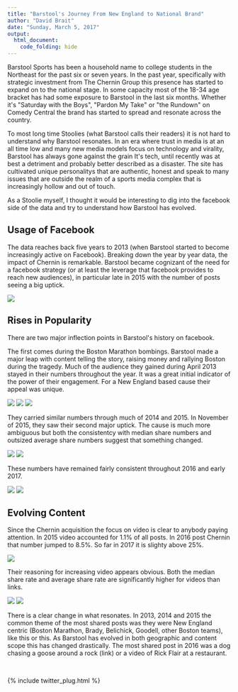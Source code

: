 ```yaml
---
title: "Barstool's Journey From New England to National Brand"
author: "David Brait"
date: "Sunday, March 5, 2017"
output: 
  html_document:
    code_folding: hide
---
```


Barstool Sports has been a household name to college students in the Northeast for the past six or seven years.  In the past year, specifically with strategic investment from The Chernin Group this presence has started to expand on to the national stage.  In some capacity most of the 18-34 age bracket has had some exposure to Barstool in the last six months.  Whether it's "Saturday with the Boys", "Pardon My Take" or "the Rundown" on Comedy Central the brand has started to spread and resonate across the country.

To most long time Stoolies (what Barstool calls their readers) it is not hard to understand why Barstool resonates.  In an era where trust in media is at an all time low and many new media models focus on technology and virality, Barstool has always gone against the grain  It's tech, until recently was at best a detriment and probably better described as a disaster.  The site has cultivated unique personalitys that are authentic, honest and speak to many issues that are outside the realm of a sports media complex that is increasingly hollow and out of touch.

As a Stoolie myself, I thought it would be interesting to dig into the facebook side of the data and try to understand how Barstool has evolved.

## Usage of Facebook

The data reaches back five years to 2013 (when Barstool started to become increasingly active on Facebook).  Breaking down the year by year data, the impact of Chernin is remarkable.  Barstool became cognizant of the need for a facebook strategy (or at least the leverage that facebook provides to reach new audiences), in particular late in 2015 with the number of posts seeing a big uptick.

<img src="img/num_posts_year.png">


## Rises in Popularity

There are two major inflection points in Barstool's history on facebook.

The first comes during the Boston Marathon bombings.  Barstool made a major leap with content telling the story, raising money and rallying Boston during the tragedy.  Much of the audience they gained during April 2013 stayed in their numbers throughout the year.  It was a great initial indicator of the power of their engagement.  For a New England based cause their appeal was unique.

<img src ="img/avg_shares_2013.png">
<img src="img/avg_shares_2013.png">
<img src="img/med_shares_2013.png">

They carried similar numbers through much of 2014 and 2015.  In November of 2015, they saw their second major uptick.  The cause is much more ambiguous but both the consistentcy with median share numbers and outsized average share numbers suggest that something changed.

<img src="img/med_shares_2015.png">
<img src="img/avg_shares_2015.png">

These numbers have remained fairly consistent throughout 2016 and early 2017.

<img src="img/avg_shares_2016.png">
<img src="img/med_shares_2016.png">


## Evolving Content

Since the Chernin acquisition the focus on video is clear to anybody paying attention.  In 2015 video accounted for 1.1% of all posts.  In 2016 post Chernin that number jumped to 8.5%.  So far in 2017 it is slighty above 25%.

<img src="img/media_types.png">

Their reasoning for increasing video appears obvious.  Both the median share rate and average share rate are significantly higher for videos than links.  

<img src="img/med_shares_media_since_2015.png">
<img src="img/avg_shares_media_since_2015.png">

There is a clear change in what resonates.  In 2013, 2014 and 2015 the common theme of the most shared posts was they were New England centric (Boston Marathon, Brady, Belichick, Goodell, other Boston teams), like this or this.  As Barstool has evolved in both geographic and content scope this has changed drastically.  The most shared post in 2016 was a dog chasing a goose around a rock (link) or a video of Rick Flair at a restaurant.  

&nbsp;

{% include twitter_plug.html %}
